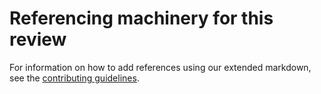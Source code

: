 # Referencing machinery for this review

For information on how to add references using our extended markdown, see the
[contributing guidelines](../CONTRIBUTING.md#markdown).
